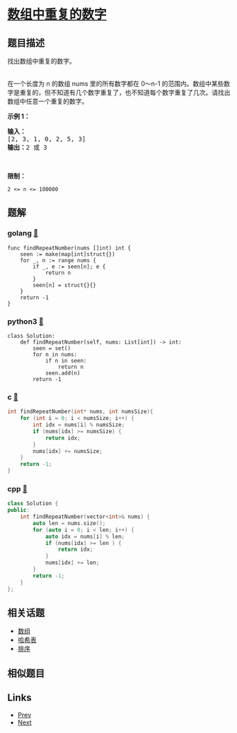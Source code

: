 
# [数组中重复的数字](https://leetcode-cn.com/problems/shu-zu-zhong-zhong-fu-de-shu-zi-lcof)

## 题目描述

<p>找出数组中重复的数字。</p>

<p><br>
在一个长度为 n 的数组 nums 里的所有数字都在 0～n-1 的范围内。数组中某些数字是重复的，但不知道有几个数字重复了，也不知道每个数字重复了几次。请找出数组中任意一个重复的数字。</p>

<p><strong>示例 1：</strong></p>

<pre><strong>输入：</strong>
[2, 3, 1, 0, 2, 5, 3]
<strong>输出：</strong>2 或 3 
</pre>

<p>&nbsp;</p>

<p><strong>限制：</strong></p>

<p><code>2 &lt;= n &lt;= 100000</code></p>


## 题解

### golang [🔗](shu-zu-zhong-zhong-fu-de-shu-zi-lcof.go) 
```golang
func findRepeatNumber(nums []int) int {
    seen := make(map[int]struct{})
    for _, n := range nums {
        if _, e := seen[n]; e {
            return n
        }
        seen[n] = struct{}{}
    }
    return -1
}
```
### python3 [🔗](shu-zu-zhong-zhong-fu-de-shu-zi-lcof.py) 
```python3
class Solution:
    def findRepeatNumber(self, nums: List[int]) -> int:
        seen = set()
        for n in nums:
            if n in seen:
                return n
            seen.add(n)
        return -1
```
### c [🔗](shu-zu-zhong-zhong-fu-de-shu-zi-lcof.c) 
```c
int findRepeatNumber(int* nums, int numsSize){
    for (int i = 0; i < numsSize; i++) {
        int idx = nums[i] % numsSize;
        if (nums[idx] >= numsSize) {
            return idx;
        }
        nums[idx] += numsSize;
    }
    return -1;
}
```
### cpp [🔗](shu-zu-zhong-zhong-fu-de-shu-zi-lcof.cpp) 
```cpp
class Solution {
public:
    int findRepeatNumber(vector<int>& nums) {
        auto len = nums.size();
        for (auto i = 0; i < len; i++) {
            auto idx = nums[i] % len;
            if (nums[idx] >= len ) {
                return idx;
            }
            nums[idx] += len;
        }
        return -1;
    }
};
```


## 相关话题

- [数组](../../tags/array.md) 
- [哈希表](../../tags/hash-table.md) 
- [排序](../../tags/sorting.md) 


## 相似题目



## Links

- [Prev](../fei-bo-na-qi-shu-lie-lcof/README.md) 
- [Next](../xuan-zhuan-shu-zu-de-zui-xiao-shu-zi-lcof/README.md) 

